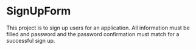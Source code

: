 # SignUpForm
This project is to sign up users for an application. All information must be filled and password and the password confirmation must match for a successful sign up.
